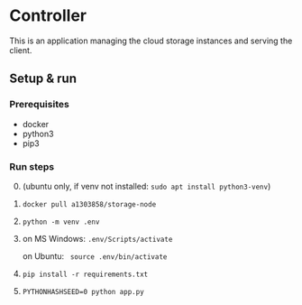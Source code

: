 # Controller
This is an application managing the cloud storage instances and serving the client.
## Setup & run
### Prerequisites
- docker
- python3
- pip3
### Run steps
0. (ubuntu only, if venv not installed: `sudo apt install python3-venv`)
1. `docker pull a1303858/storage-node`
2. `python -m venv .env` 
3. on MS Windows: `.env/Scripts/activate`

   on Ubuntu: ` source .env/bin/activate`
4. `pip install -r requirements.txt`
5. `PYTHONHASHSEED=0 python app.py`
